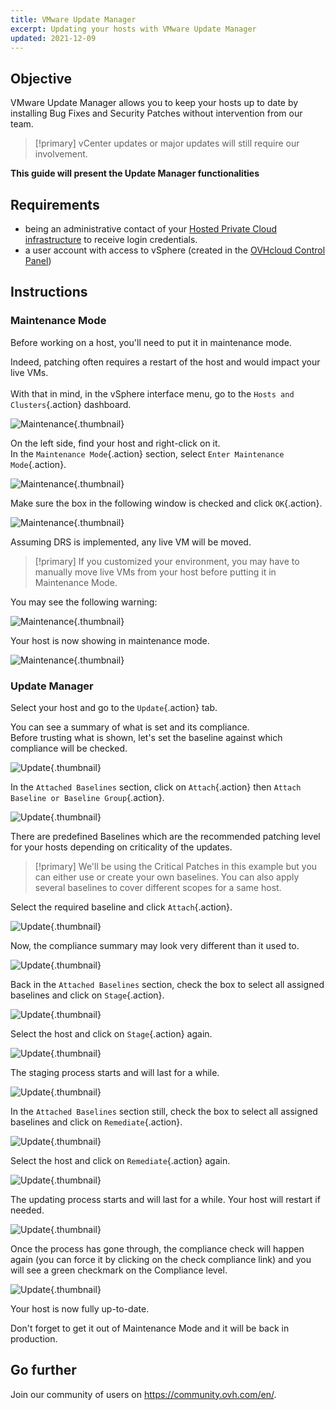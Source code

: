 ```yaml
---
title: VMware Update Manager
excerpt: Updating your hosts with VMware Update Manager 
updated: 2021-12-09
---
```



## Objective

VMware Update Manager allows you to keep your hosts up to date by installing Bug Fixes and Security Patches without intervention from our team.     

> [!primary]
> vCenter updates or major updates will still require our involvement.

**This guide will present the Update Manager functionalities**

## Requirements

- being an administrative contact of your [Hosted Private Cloud infrastructure](https://www.ovhcloud.com/en-sg/enterprise/products/hosted-private-cloud/) to receive login credentials.
- a user account with access to vSphere (created in the [OVHcloud Control Panel](https://ca.ovh.com/auth/?action=gotomanager&from=https://www.ovh.com/sg/&ovhSubsidiary=sg))

## Instructions

### Maintenance Mode

Before working on a host, you'll need to put it in maintenance mode.

Indeed, patching often requires a restart of the host and would impact your live VMs.<br>    
With that in mind, in the vSphere interface menu, go to the `Hosts and Clusters`{.action} dashboard.

![Maintenance](images/en01menu.png){.thumbnail}

On the left side, find your host and right-click on it.  
In the `Maintenance Mode`{.action} section, select `Enter Maintenance Mode`{.action}.

![Maintenance](images/en02maintenance.png){.thumbnail}

Make sure the box in the following window is checked and click `OK`{.action}.

![Maintenance](images/en03enter.png){.thumbnail}

Assuming DRS is implemented, any live VM will be moved.

> [!primary]
> If you customized your environment, you may have to manually move live VMs from your host before putting it in Maintenance Mode.
>

You may see the following warning:     

![Maintenance](images/en04warning.png){.thumbnail}

Your host is now showing in maintenance mode.

![Maintenance](images/en05maintenanced.png){.thumbnail}

### Update Manager

Select your host and go to the `Update`{.action} tab.

You can see a summary of what is set and its compliance.     
Before trusting what is shown, let's set the baseline against which compliance will be checked.

![Update](images/en06summary.png){.thumbnail}

In the `Attached Baselines` section, click on `Attach`{.action} then `Attach Baseline or Baseline Group`{.action}.

![Update](images/en07attach.png){.thumbnail}

There are predefined Baselines which are the recommended patching level for your hosts depending on criticality of the updates.

> [!primary]
> We'll be using the Critical Patches in this example but you can either use or create your own baselines. You can also apply several baselines to cover different scopes for a same host.

Select the required baseline and click `Attach`{.action}.

![Update](images/en08define.png){.thumbnail}

Now, the compliance summary may look very different than it used to.     

![Update](images/en09noncompliant.png){.thumbnail}

Back in the `Attached Baselines` section, check the box to select all assigned baselines and click on `Stage`{.action}.

![Update](images/en10bisstage.png){.thumbnail}

Select the host and click on `Stage`{.action} again.

![Update](images/en10terstagea.png){.thumbnail}

The staging process starts and will last for a while.

![Update](images/en10terstage.png){.thumbnail}

In the `Attached Baselines` section still, check the box to select all assigned baselines and click on `Remediate`{.action}.

![Update](images/en10remediate.png){.thumbnail}

Select the host and click on `Remediate`{.action} again.

![Update](images/en11remediate.png){.thumbnail}

The updating process starts and will last for a while. Your host will restart if needed.

![Update](images/en12remediating.png){.thumbnail}

Once the process has gone through, the compliance check will happen again (you can force it by clicking on the check compliance link) and you will see a green checkmark on the Compliance level.

![Update](images/en13compliant.png){.thumbnail}

Your host is now fully up-to-date.

Don't forget to get it out of Maintenance Mode and it will be back in production.

## Go further

Join our community of users on <https://community.ovh.com/en/>.
